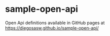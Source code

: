 # sample-open-api
Open Api definitions available in GitHub pages at https://diegosasw.github.io/sample-open-api/
